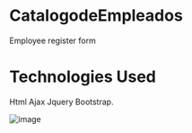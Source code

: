 # CatalogodeEmpleados
Employee register form 

# Technologies Used
Html Ajax Jquery Bootstrap.

![image](https://user-images.githubusercontent.com/73260922/140679221-df2e07f5-645c-4b40-89f3-aac3c99b5a31.png)

